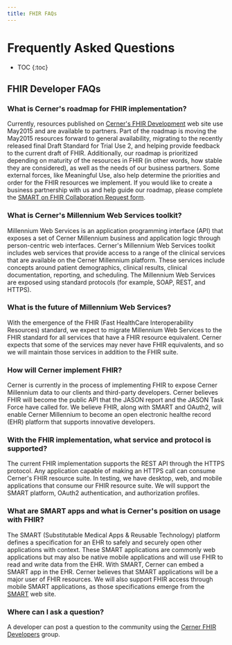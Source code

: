 ```yaml
---
title: FHIR FAQs
---
```


# Frequently Asked Questions

* TOC
{:toc}

## FHIR Developer FAQs

### What is Cerner's roadmap for FHIR implementation?

Currently, resources published on [Cerner's FHIR Development](http://fhir.cerner.com/) web site use May2015 and are available to partners. Part of the roadmap is moving the May2015 resources forward to general availability, migrating to the recently released final Draft Standard for Trial Use 2, and helping provide feedback to the current draft of FHIR. Additionally, our roadmap is prioritized depending on maturity of the resources in FHIR (in other words, how stable they are considered), as well as the needs of our business partners. Some external forces, like Meaningful Use, also help determine the priorities and order for the FHIR resources we implement. If you would like to create a business partnership with us and help guide our roadmap, please complete the [SMART on FHIR Collaboration Request form](http://www.cerner.com/Smart_on_FHIR_Collaboration_Request_Form/?LangType=1033).

### What is Cerner's Millennium Web Services toolkit?

Millennium Web Services is an application programming interface (API) that exposes a set of Cerner Millennium business and application logic through person-centric web interfaces. Cerner's Millennium Web Services toolkit includes web services that provide access to a range of the clinical services that are available on the Cerner Millennium platform. These services include concepts around patient demographics, clinical results, clinical documentation, reporting, and scheduling. The Millennium Web Services are exposed using standard protocols (for example, SOAP, REST, and HTTPS).

### What is the future of Millennium Web Services?

With the emergence of the FHIR (Fast HealthCare Interoperability Resources) standard, we expect to migrate Millennium Web Services to the FHIR standard for all services that have a FHIR resource equivalent. Cerner expects that some of the services may never have FHIR equivalents, and so we will maintain those services in addition to the FHIR suite.

### How will Cerner implement FHIR?

Cerner is currently in the process of implementing FHIR to expose Cerner Millennium data to our clients and third-party developers. Cerner believes FHIR will become the public API that the JASON report and the JASON Task Force have called for. We believe FHIR, along with SMART and OAuth2, will enable Cerner Millennium to become an open electronic healthe record (EHR) platform that supports innovative developers.

### With the FHIR implementation, what service and protocol is supported?

The current FHIR implementation supports the REST API through the HTTPS protocol. Any application capable of making an HTTPS call can consume Cerner's FHIR resource suite. In testing, we have desktop, web, and mobile applications that consume our FHIR resource suite. We will support the SMART platform, OAuth2 authentication, and authorization profiles.

### What are SMART apps and what is Cerner's position on usage with FHIR?

The SMART (Substitutable Medical Apps & Reusable Technology) platform defines a specification for an EHR to safely and securely open other applications with context. These SMART applications are commonly web applications but may also be native mobile applications and will use FHIR to read and write data from the EHR. With SMART, Cerner can embed a SMART app in the EHR. Cerner believes that SMART applications will be a major user of FHIR resources. We will also support FHIR access through mobile SMART applications, as those specifications emerge from the [SMART](http://smartplatforms.org/) web site.

### Where can I ask a question?

A developer can post a question to the community using the [Cerner FHIR Developers](https://groups.google.com/forum/#!forum/cerner-fhir-developers) group.

